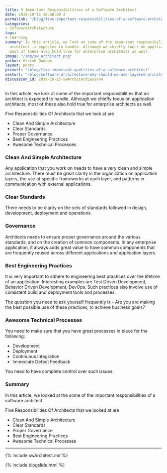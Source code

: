 ```yaml
---
title: 5 Important Responsibilities of a Software Architect
date: 2019-10-15 18:50:00 Z
permalink: "/blog/five-important-responsibilities-of-a-software-architect"
categories:
- SoftwareArchitecture
tags:
- learning
summary: In this article, we look at some of the important responsibilities that an
  architect is expected to handle. Although we chiefly focus on application architects,
  most of these also hold true for enterprise architects as well.
image: "/img/sw_architect.png"
author: Girish Godage
layout: posts
prevurl: "/blog/five-important-qualities-of-a-software-architect"
nexturl: "/blog/software-architecture-why-should-we-use-layered-architecture"
discussion_id: 2019-10-15-SwArchitectLesson4
---
```


In this article, we look at some of the important responsibilities that an architect is expected to handle. Although we chiefly focus on application architects, most of these also hold true for enterprise architects as well.

Five Responsibilities Of Architects that we look at are
- Clean And Simple Architecture
- Clear Standards
- Proper Governance
- Best Engineering Practices
- Awesome Technical Processes

### Clean And Simple Architecture

Any application that you work on needs to have a very clean and simple architecture. There must be great clarity in the organization on application layers, the use of specific frameworks at each layer, and patterns in communication with external applications. 

### Clear Standards

There needs to be clarity on the sets of standards followed in design, development, deployment and operations. 

### Governance

Architects needs to ensure proper governance around the various standards, and on the creation of common components. In any enterprise application, it always adds great value to have common components that are frequently reused across different applications and application layers. 

### Best Engineering Practices

It is very important to adhere to engineering best practices over the lifetime of an application. Interesting examples are Test Driven Development, Behavior Driven Development, DevOps. Such practices also involve use of consistent build and deployment tools and processes. 

The question you need to ask yourself frequently is - Are you are making the best possible use of these practices, to achieve business goals?

### Awesome Technical Processes

You need to make sure that you have great processes in place for the following:

* Development
* Deployment
* Continuous Integration
* Immediate Defect Feedback

You need to have complete control over such issues. 


### Summary

In this article, we looked at the some of the important responsibilities of a software architect.

Five Responsibilities Of Architects that we looked at are
- Clean And Simple Architecture
- Clear Standards
- Proper Governance
- Best Engineering Practices
- Awesome Technical Processes


---
{% include swArchitect.md %}


{% include blogslide.html %}


